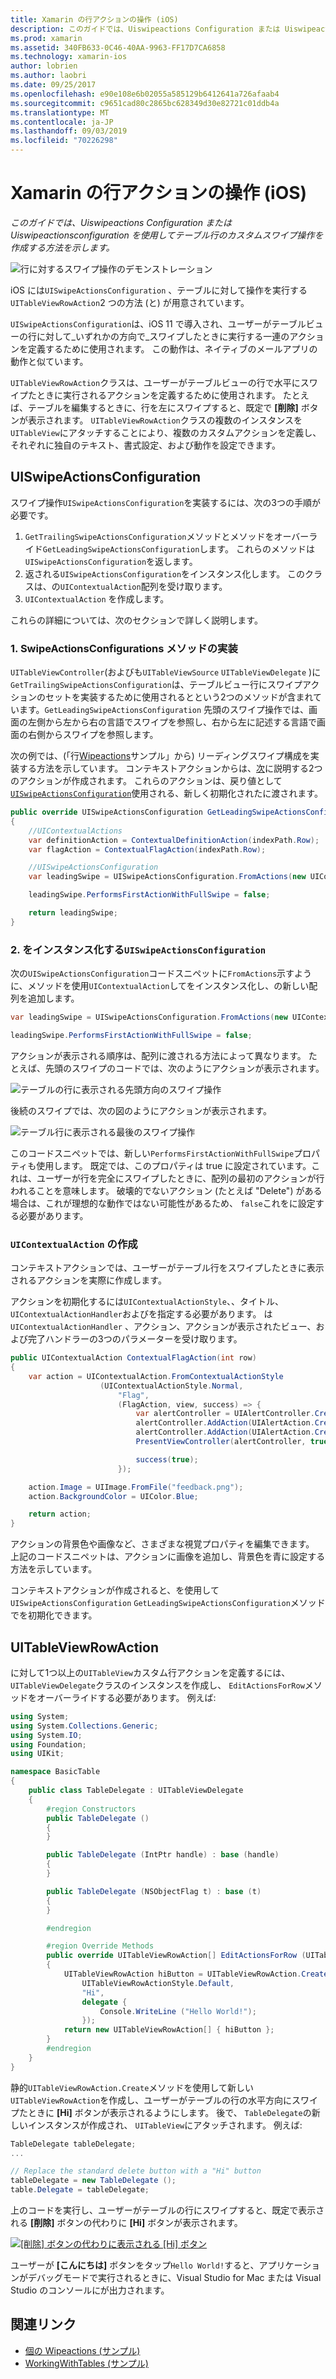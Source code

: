 ```yaml
---
title: Xamarin の行アクションの操作 (iOS)
description: このガイドでは、Uiswipeactions Configuration または Uiswipeactionsconfiguration を使用してテーブル行のカスタムスワイプ操作を作成する方法を示します。
ms.prod: xamarin
ms.assetid: 340FB633-0C46-40AA-9963-FF17D7CA6858
ms.technology: xamarin-ios
author: lobrien
ms.author: laobri
ms.date: 09/25/2017
ms.openlocfilehash: e90e108e6b02055a585129b6412641a726afaab4
ms.sourcegitcommit: c9651cad80c2865bc628349d30e82721c01ddb4a
ms.translationtype: MT
ms.contentlocale: ja-JP
ms.lasthandoff: 09/03/2019
ms.locfileid: "70226298"
---
```

# <a name="working-with-row-actions-in-xamarinios"></a>Xamarin の行アクションの操作 (iOS)

_このガイドでは、Uiswipeactions Configuration または Uiswipeactionsconfiguration を使用してテーブル行のカスタムスワイプ操作を作成する方法を示します。_

![行に対するスワイプ操作のデモンストレーション](row-action-images/action02.png)

iOS には`UISwipeActionsConfiguration` 、テーブルに対して操作を実行する`UITableViewRowAction`2 つの方法 (と) が用意されています。

`UISwipeActionsConfiguration`は、iOS 11 で導入され、ユーザーがテーブルビューの行に対して_いずれかの方向で_スワイプしたときに実行する一連のアクションを定義するために使用されます。 この動作は、ネイティブのメールアプリの動作と似ています。

`UITableViewRowAction`クラスは、ユーザーがテーブルビューの行で水平にスワイプたときに実行されるアクションを定義するために使用されます。
たとえば、テーブルを編集するときに、行を左にスワイプすると、既定で **[削除]** ボタンが表示されます。 `UITableViewRowAction`クラスの複数のインスタンスを`UITableView`にアタッチすることにより、複数のカスタムアクションを定義し、それぞれに独自のテキスト、書式設定、および動作を設定できます。


## <a name="uiswipeactionsconfiguration"></a>UISwipeActionsConfiguration

スワイプ操作`UISwipeActionsConfiguration`を実装するには、次の3つの手順が必要です。

1. `GetTrailingSwipeActionsConfiguration`メソッドとメソッドをオーバーライド`GetLeadingSwipeActionsConfiguration`します。 これらのメソッドは`UISwipeActionsConfiguration`を返します。
2. 返される`UISwipeActionsConfiguration`をインスタンス化します。 このクラスは、の`UIContextualAction`配列を受け取ります。
3. `UIContextualAction` を作成します。

これらの詳細については、次のセクションで詳しく説明します。

### <a name="1-implementing-the-swipeactionsconfigurations-methods"></a>1. SwipeActionsConfigurations メソッドの実装

`UITableViewController`(およびも`UITableViewSource` `UITableViewDelegate` )に`GetTrailingSwipeActionsConfiguration`は、テーブルビュー行にスワイプアクションのセットを実装するために使用されるとという2つのメソッドが含まれています。`GetLeadingSwipeActionsConfiguration` 先頭のスワイプ操作では、画面の左側から左から右の言語でスワイプを参照し、右から左に記述する言語で画面の右側からスワイプを参照します。

次の例では、(「行[Wipeactions](https://docs.microsoft.com/samples/xamarin/ios-samples/tableswipeactions)サンプル」から) リーディングスワイプ構成を実装する方法を示しています。 コンテキストアクションからは、[次](#create-uicontextualaction)に説明する2つのアクションが作成されます。 これらのアクションは、戻り値として[`UISwipeActionsConfiguration`](#create-uiswipeactionsconfigurations)使用される、新しく初期化されたに渡されます。


```csharp
public override UISwipeActionsConfiguration GetLeadingSwipeActionsConfiguration(UITableView tableView, NSIndexPath indexPath)
{
    //UIContextualActions
    var definitionAction = ContextualDefinitionAction(indexPath.Row);
    var flagAction = ContextualFlagAction(indexPath.Row);

    //UISwipeActionsConfiguration
    var leadingSwipe = UISwipeActionsConfiguration.FromActions(new UIContextualAction[] { flagAction, definitionAction });

    leadingSwipe.PerformsFirstActionWithFullSwipe = false;

    return leadingSwipe;
}
```

<a name="create-uiswipeactionsconfigurations" />

### <a name="2-instantiate-a-uiswipeactionsconfiguration"></a>2. をインスタンス化する`UISwipeActionsConfiguration`

次の`UISwipeActionsConfiguration`コードスニペットに`FromActions`示すように、メソッドを使用`UIContextualAction`してをインスタンス化し、の新しい配列を追加します。

```csharp
var leadingSwipe = UISwipeActionsConfiguration.FromActions(new UIContextualAction[] { flagAction, definitionAction })

leadingSwipe.PerformsFirstActionWithFullSwipe = false;
```

アクションが表示される順序は、配列に渡される方法によって異なります。 たとえば、先頭のスワイプのコードでは、次のようにアクションが表示されます。

![テーブルの行に表示される先頭方向のスワイプ操作](row-action-images/action03.png)

後続のスワイプでは、次の図のようにアクションが表示されます。

![テーブル行に表示される最後のスワイプ操作](row-action-images/action04.png)

このコードスニペットでは、新しい`PerformsFirstActionWithFullSwipe`プロパティも使用します。 既定では、このプロパティは true に設定されています。これは、ユーザーが行を完全にスワイプしたときに、配列の最初のアクションが行われることを意味します。 破壊的でないアクション (たとえば "Delete") がある場合は、これが理想的な動作ではない可能性があるため、 `false`これをに設定する必要があります。

<a name="create-uicontextualaction" />

### <a name="create-a-uicontextualaction"></a>`UIContextualAction` の作成

コンテキストアクションでは、ユーザーがテーブル行をスワイプしたときに表示されるアクションを実際に作成します。

アクションを初期化するには`UIContextualActionStyle`、、タイトル、 `UIContextualActionHandler`およびを指定する必要があります。 は`UIContextualActionHandler` 、アクション、アクションが表示されたビュー、および完了ハンドラーの3つのパラメーターを受け取ります。

```csharp
public UIContextualAction ContextualFlagAction(int row)
{
    var action = UIContextualAction.FromContextualActionStyle
                    (UIContextualActionStyle.Normal,
                        "Flag",
                        (FlagAction, view, success) => {
                            var alertController = UIAlertController.Create($"Report {words[row]}?", "", UIAlertControllerStyle.Alert);
                            alertController.AddAction(UIAlertAction.Create("Cancel", UIAlertActionStyle.Cancel, null));
                            alertController.AddAction(UIAlertAction.Create("Yes", UIAlertActionStyle.Destructive, null));
                            PresentViewController(alertController, true, null);

                            success(true);
                        });

    action.Image = UIImage.FromFile("feedback.png");
    action.BackgroundColor = UIColor.Blue;

    return action;
}
```

アクションの背景色や画像など、さまざまな視覚プロパティを編集できます。 上記のコードスニペットは、アクションに画像を追加し、背景色を青に設定する方法を示しています。

コンテキストアクションが作成されると、を使用して`UISwipeActionsConfiguration` `GetLeadingSwipeActionsConfiguration`メソッドでを初期化できます。

## <a name="uitableviewrowaction"></a>UITableViewRowAction

に対して1つ以上の`UITableView`カスタム行アクションを定義するには、 `UITableViewDelegate`クラスのインスタンスを作成し、 `EditActionsForRow`メソッドをオーバーライドする必要があります。 例えば:

```csharp
using System;
using System.Collections.Generic;
using System.IO;
using Foundation;
using UIKit;

namespace BasicTable
{
    public class TableDelegate : UITableViewDelegate
    {
        #region Constructors
        public TableDelegate ()
        {
        }

        public TableDelegate (IntPtr handle) : base (handle)
        {
        }

        public TableDelegate (NSObjectFlag t) : base (t)
        {
        }

        #endregion

        #region Override Methods
        public override UITableViewRowAction[] EditActionsForRow (UITableView tableView, NSIndexPath indexPath)
        {
            UITableViewRowAction hiButton = UITableViewRowAction.Create (
                UITableViewRowActionStyle.Default,
                "Hi",
                delegate {
                    Console.WriteLine ("Hello World!");
                });
            return new UITableViewRowAction[] { hiButton };
        }
        #endregion
    }
}
```

静的`UITableViewRowAction.Create`メソッドを使用して新しい`UITableViewRowAction`を作成し、ユーザーがテーブルの行の水平方向にスワイプたときに **[Hi]** ボタンが表示されるようにします。 後で、 `TableDelegate`の新しいインスタンスが作成され、 `UITableView`にアタッチされます。 例えば:

```csharp
TableDelegate tableDelegate;
...

// Replace the standard delete button with a "Hi" button
tableDelegate = new TableDelegate ();
table.Delegate = tableDelegate;

```

上のコードを実行し、ユーザーがテーブルの行にスワイプすると、既定で表示される **[削除]** ボタンの代わりに **[Hi]** ボタンが表示されます。

[![](row-action-images/action01.png "[削除] ボタンの代わりに表示される [Hi] ボタン")](row-action-images/action01.png#lightbox)

ユーザーが **[こんにちは]** ボタンをタップ`Hello World!`すると、アプリケーションがデバッグモードで実行されるときに、Visual Studio for Mac または Visual Studio のコンソールにが出力されます。



## <a name="related-links"></a>関連リンク

- [個の Wipeactions (サンプル)](https://docs.microsoft.com/samples/xamarin/ios-samples/tableswipeactions)
- [WorkingWithTables (サンプル)](https://docs.microsoft.com/samples/xamarin/ios-samples/workingwithtables)
